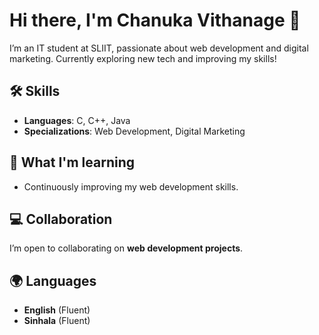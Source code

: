 # Hi there, I'm Chanuka Vithanage 👋

I’m an IT student at SLIIT, passionate about web development and digital marketing. Currently exploring new tech and improving my skills!

## 🛠️ Skills
- **Languages**: C, C++, Java
- **Specializations**: Web Development, Digital Marketing

## 🌱 What I'm learning
- Continuously improving my web development skills.

## 💻 Collaboration
I’m open to collaborating on **web development projects**.

## 🌍 Languages
- **English** (Fluent)
- **Sinhala** (Fluent)
